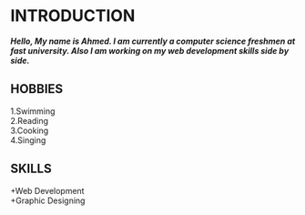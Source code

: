 # INTRODUCTION
***Hello, My name is Ahmed. I am currently a computer science freshmen at fast university. Also I am working on my web development skills side by side.***
##  HOBBIES
1.Swimming\
2.Reading\
3.Cooking\
4.Singing
## SKILLS
+Web Development\
+Graphic Designing
